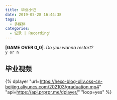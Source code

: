 ```yaml
---
title: 毕业小记
date: 2019-05-28 16:44:38
tags: 
  - 多媒体
categories: 
  - 记录 | Recording'
---
```


**[GAME OVER 0_0]**. *Do you wanna restart?*   
`y or n`

<!-- more -->

## 毕业视频

{% dplayer "url=https://hexo-blog-oliv.oss-cn-beijing.aliyuncs.com/202103/graduation.mp4" "api=https://api.prprpr.me/dplayer/" "loop=yes" %}

